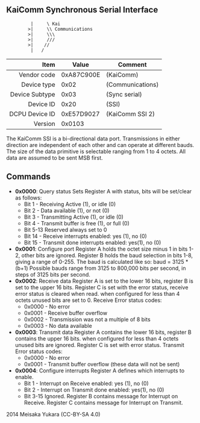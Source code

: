 KaiComm Synchronous Serial Interface
----

```
		 |     \ Kai 
		>|     \\ Communications
		>|     \\\
		>|     ///
		>|    //
		 |   /
```

|     Item       |   Value    |   Comment
| -------------: | ---------- | ----------------
|    Vendor code | 0xA87C900E | (KaiComm)
|    Device type | 0x02       | (Communications)
| Device Subtype | 0x03       | (Sync serial)
|      Device ID | 0x20       | (SSI)
| DCPU Device ID | 0xE57D9027 | (KaiComm SSI 2)
|        Version | 0x0103     |

The KaiComm SSI is a bi-directional data port. 
Transmissions in either direction are independent of each other and can operate at different bauds.
The size of the data primitive is selectable ranging from 1 to 4 octets.
All data are assumed to be sent MSB first.

Commands
----

 - **0x0000**: Query status
   Sets Register A with status, bits will be set/clear as follows:
   - Bit 1 - Receiving Active (1), or idle (0)
   - Bit 2 - Data available (1), or not (0)
   - Bit 3 - Transmitting Active (1), or idle (0)
   - Bit 4 - Transmit buffer is free (1), or full (0)
   - Bit 5-13 Reserved always set to 0
   - Bit 14 - Receive interrupts enabled: yes (1), no (0)
   - Bit 15 - Transmit done interrupts enabled: yes(1), no (0)
 - **0x0001**: Configure port
   Register A holds the octet size minus 1 in bits 1-2, other bits are ignored.
   Register B holds the baud selection in bits 1-8, giving a range of 0-255.
   The baud is calculated like so: baud = 3125 * (b+1)
   Possible bauds range from 3125 to 800,000 bits per second, in steps of 3125 bits per second.
 - **0x0002**: Receive data
   Register A is set to the lower 16 bits, register B is set to the upper 16 bits.
   Register C is set with the error status, receive error status is cleared when read.
   when configured for less than 4 octets unused bits are set to 0.
   Receive Error status codes:
   - 0x0000 - No error
   - 0x0001 - Receive buffer overflow
   - 0x0002 - Transmission was not a multiple of 8 bits
   - 0x0003 - No data available
 - **0x0003**: Transmit data
   Register A contains the lower 16 bits, register B contains the upper 16 bits.
   when configured for less than 4 octets unused bits are ignored.
   Register C is set with error status.
   Transmit Error status codes:
   - 0x0000 - No error
   - 0x0001 - Transmit buffer overflow (these data will not be sent)
 - **0x0004**: Configure interrupts
   Register A defines which interrupts to enable.
   - Bit 1 - Interrupt on Receive enabled: yes (1), no (0)
   - Bit 2 - Interrupt on Transmit done enabled: yes(1), no (0)
   - Bit 3-15 Ignored.
   Register B contains message for Interrupt on Receive.
   Register C contains message for Interrupt on Transmit.


2014 Meisaka Yukara (CC-BY-SA 4.0)
